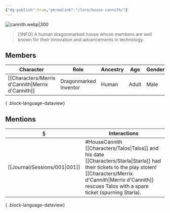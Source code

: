 ```yaml
---
{"dg-publish":true,"permalink":"/lore/house-cannith/"}
---
```


![cannith.webp|300](/img/user/z_attachments/cannith.webp)
> [!INFO]
> A human dragonmarked house whose members are well known for their innovation and advancements in technology. 
## Members
| Character                                            | Role                  | Ancestry | Age   | Gender |
| ---------------------------------------------------- | --------------------- | -------- | ----- | ------ |
| [[Characters/Merrix d'Cannith\|Merrix d'Cannith]] | Dragonmarked Inventor | Human    | Adult | Male   |

{ .block-language-dataview}
## Mentions
| §                                | Interactions                                                                                                                                                    |
| -------------------------------- | --------------------------------------------------------------------------------------------------------------------------------------------------------------- |
| [[Journal/Sessions/001\|001]] | #HouseCannith [[Characters/Talos\|Talos]] and his date [[Characters/Starla\|Starla]] had their tickets to the play stolen! [[Characters/Merrix d'Cannith\|Merrix d'Cannith]] rescues Talos with a spare ticket (spurning Starla). |

{ .block-language-dataview}